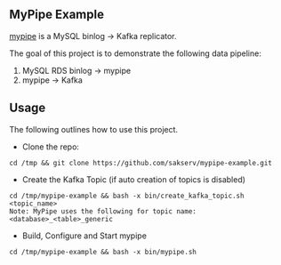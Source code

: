 MyPipe Example
--------------

[mypipe](https://github.com/mardambey/mypipe) is a MySQL binlog -> Kafka replicator.

The goal of this project is to demonstrate the following data pipeline:

1. MySQL RDS binlog -> mypipe
2. mypipe -> Kafka

Usage
-----

The following outlines how to use this project.

* Clone the repo:
```
cd /tmp && git clone https://github.com/sakserv/mypipe-example.git
```

* Create the Kafka Topic (if auto creation of topics is disabled)
```
cd /tmp/mypipe-example && bash -x bin/create_kafka_topic.sh <topic_name>
Note: MyPipe uses the following for topic name: <database>_<table>_generic
```

* Build, Configure and Start mypipe
```
cd /tmp/mypipe-example && bash -x bin/mypipe.sh
```
